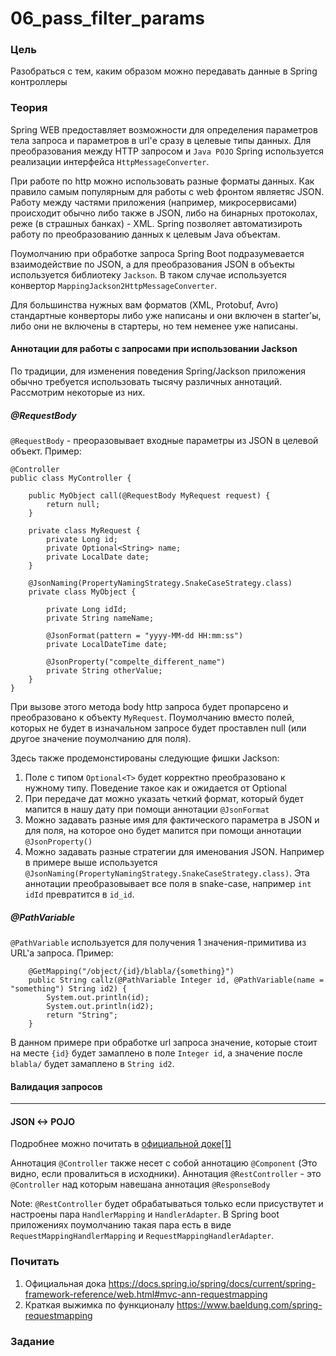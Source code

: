 # 06_pass_filter_params

### Цель

Разобраться с тем, каким образом можно передавать данные в Spring контроллеры

### Теория

Spring WEB предоставляет возможности для определения параметров тела запроса и параметров в url'е сразу в целевые
типы данных. Для преобразования между HTTP запросом и ```Java POJO``` Spring используется реализации интерфейса
```HttpMessageConverter```. 

При работе по http можно использовать разные форматы данных. Как правило самым популярным для работы с web фронтом являетяс 
JSON. Работу между частями приложения (например, микросервисами) происходит обычно либо также в JSON, либо на бинарных протоколах,
реже (в страшных банках) - XML. Spring позволяет автоматизироть работу по преобразованию данных к целевым Java объектам.

Поумолчанию при обработке запроса Spring Boot подразумевается взаимодействие по JSON, а для преобразования JSON в 
объекты используется библиотеку ```Jackson```. В таком случае используется конвертор ```MappingJackson2HttpMessageConverter```.

Для большинства нужных вам форматов (XML, Protobuf, Avro) стандартные конверторы либо уже написаны и они включен в starter'ы, 
либо они не включены в стартеры, но тем неменее уже написаны.

#### Аннотации для работы с запросами при использовании Jackson

По традиции, для изменения поведения Spring/Jackson приложения обычно требуется использовать тысячу различных аннотаций. 
Рассмотрим некоторые из них.

##### @RequestBody
```@RequestBody``` - преоразовывает входные параметры из JSON в целевой объект. Пример:
```
@Controller
public class MyController {

    public MyObject call(@RequestBody MyRequest request) {
        return null;
    }

    private class MyRequest {
        private Long id;
        private Optional<String> name;
        private LocalDate date;
    }

    @JsonNaming(PropertyNamingStrategy.SnakeCaseStrategy.class)
    private class MyObject {

        private Long idId;
        private String nameName;

        @JsonFormat(pattern = "yyyy-MM-dd HH:mm:ss")
        private LocalDateTime date;

        @JsonProperty("compelte_different_name")
        private String otherValue;
    }
}
```

При вызове этого метода body http запроса будет пропарсено и преобразовано к объекту ```MyRequest```. Поумолчанию вместо полей,
которых не будет в изначальном запросе будет проставлен null (или другое значение поумолчанию для поля).

Здесь также продемонстированы следующие фишки Jackson:
1. Поле с типом ```Optional<T>``` будет корректно преобразовано к нужному типу. Поведение такое как и ожидается от Optional
2. При передаче дат можно указать четкий формат, который будет мапится в нашу дату при помощи аннотации ```@JsonFormat```
3. Можно задавать разные имя для фактического параметра в JSON и для поля, на которое оно будет мапится при помощи
аннотации ```@JsonProperty()```
4. Можно задавать разные стратегии для именования JSON. Например в примере выше используется ```@JsonNaming(PropertyNamingStrategy.SnakeCaseStrategy.class)```.
Эта аннотации преобразовывает все поля в snake-case, например ```int idId``` превратится в ```id_id```.


##### @PathVariable
```@PathVariable``` используется для получения 1 значения-примитива из URL'а запроса.
Пример:
```
    @GetMapping("/object/{id}/blabla/{something}")
    public String callz(@PathVariable Integer id, @PathVariable(name = "something") String id2) {
        System.out.println(id);
        System.out.println(id2);
        return "String";
    }
```

В данном примере при обработке url запроса значение, которые стоит на месте ```{id}``` будет замаплено в поле ```Integer id```,
а значение после ```blabla/``` будет замаплено в ```String id2```.


#### Валидация запросов


--- 
#### JSON <-> POJO

Подробнее можно почитать в [официальной доке[1]](https://docs.spring.io/spring/docs/current/spring-framework-reference/web.html#mvc-ann-requestmapping)

Аннотация ```@Controller``` также несет с собой аннотацию ```@Component``` (Это видно, если провалиться в исходники).
Аннотация ```@RestController``` - это ```@Controller``` над которым навешана аннотация ```@ResponseBody```

Note: ```@RestController``` будет обрабатываться только если присуствутет и настроены пара ```HandlerMapping``` и ```HandlerAdapter```.
В Spring boot приложениях поумолчанию такая пара есть в виде ```RequestMappingHandlerMapping``` и ```RequestMappingHandlerAdapter```.



### Почитать

1. Официальная дока https://docs.spring.io/spring/docs/current/spring-framework-reference/web.html#mvc-ann-requestmapping
2. Краткая выжимка по функционалу https://www.baeldung.com/spring-requestmapping

### Задание


